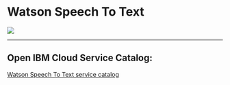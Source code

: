 # Watson Speech To Text

![](https://raw.githubusercontent.com/hovig/mic-sts-nlu-weather-tone-analyzer/master/img/speech-to-text-catalog.png)

<hr>

## Open IBM Cloud Service Catalog:

[Watson Speech To Text service catalog](https://console.bluemix.net/catalog/services/speech-to-text)
